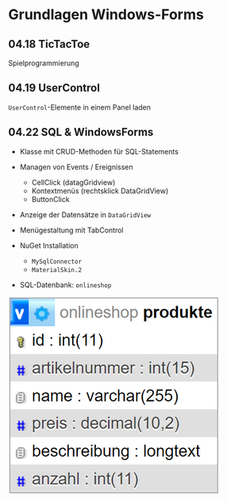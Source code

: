 # Grundlagen Windows-Forms

## 04.18 TicTacToe

Spielprogrammierung

## 04.19 UserControl

`UserControl`-Elemente in einem Panel laden

## 04.22 SQL & WindowsForms

- Klasse mit CRUD-Methoden für SQL-Statements
- Managen von Events / Ereignissen
  - CellClick (datagGridview)
  - Kontextmenüs (rechtsklick DataGridView)
  - ButtonClick
- Anzeige der Datensätze in `DataGridView`
- Menügestaltung mit TabControl

- NuGet Installation
  - `MySqlConnector`
  - `MaterialSkin.2`
- SQL-Datenbank: `onlineshop`

![onlineshop.png](04.22%2Fonlineshop.png)
